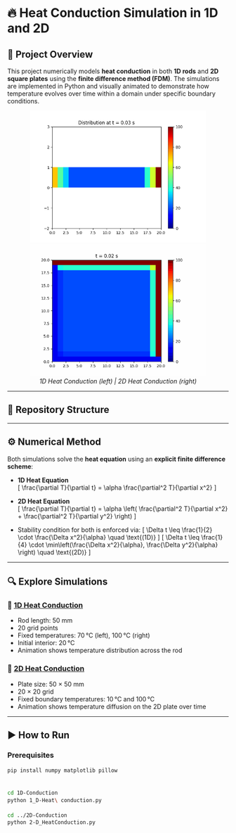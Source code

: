 # 🔥 Heat Conduction Simulation in 1D and 2D

## 🧪 Project Overview

This project numerically models **heat conduction** in both **1D rods** and **2D square plates** using the **finite difference method (FDM)**. The simulations are implemented in Python and visually animated to demonstrate how temperature evolves over time within a domain under specific boundary conditions.

<p align="center">
  <img src="1D-Conduction/temperature_distribution.gif" width="400"/>
  <img src="2D-Conduction/heat_distribution.gif" width="400"/>
  <br/>
  <em>1D Heat Conduction (left) | 2D Heat Conduction (right)</em>
</p>

---

## 📂 Repository Structure


---

## ⚙️ Numerical Method

Both simulations solve the **heat equation** using an **explicit finite difference scheme**:

- **1D Heat Equation**  
  \[
  \frac{\partial T}{\partial t} = \alpha \frac{\partial^2 T}{\partial x^2}
  \]

- **2D Heat Equation**  
  \[
  \frac{\partial T}{\partial t} = \alpha \left( \frac{\partial^2 T}{\partial x^2} + \frac{\partial^2 T}{\partial y^2} \right)
  \]

- Stability condition for both is enforced via:
  \[
  \Delta t \leq \frac{1}{2} \cdot \frac{\Delta x^2}{\alpha} \quad \text{(1D)}
  \]
  \[
  \Delta t \leq \frac{1}{4} \cdot \min\left(\frac{\Delta x^2}{\alpha}, \frac{\Delta y^2}{\alpha} \right) \quad \text{(2D)}
  \]

---

## 🔍 Explore Simulations

### 🔹 [1D Heat Conduction](./1D-Conduction/)
- Rod length: 50 mm  
- 20 grid points  
- Fixed temperatures: 70 °C (left), 100 °C (right)  
- Initial interior: 20 °C  
- Animation shows temperature distribution across the rod

### 🔹 [2D Heat Conduction](./2D-Conduction/)
- Plate size: 50 × 50 mm  
- 20 × 20 grid  
- Fixed boundary temperatures: 10 °C and 100 °C  
- Animation shows temperature diffusion on the 2D plate over time

---

## ▶️ How to Run

### Prerequisites
```bash
pip install numpy matplotlib pillow


cd 1D-Conduction
python 1_D-Heat\ conduction.py

cd ../2D-Conduction
python 2-D_HeatConduction.py
